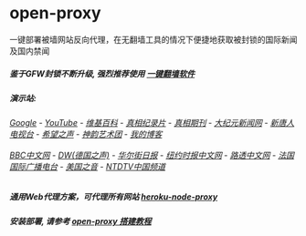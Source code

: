 # open-proxy
一键部署被墙网站反向代理，在无翻墙工具的情况下便捷地获取被封锁的国际新闻及国内禁闻

##### 鉴于GFW封锁不断升级, 强烈推荐使用 [一键翻墙软件](https://git.io/vxSh5)

#####  演示站:
######  [Google](https://gentle-wave-96746.herokuapp.com/proxy/https://www.google.com/search?q=425事件) - [YouTube](https://git.io/vxNPj) - [维基百科](https://gentle-wave-96746.herokuapp.com/proxy/https://zh.wikipedia.org/wiki/喬高-麥塔斯調查報告) - [真相纪录片](https://git.io/vpYh5) - [真相期刊](https://gentle-wave-96746.herokuapp.com/proxy/http://140.82.50.145:8300/display.aspx?category_id=3&zhuanti_id=2) - [大纪元新闻网](https://gentle-wave-96746.herokuapp.com/proxy/http://www.epochtimes.com/) - [新唐人电视台](https://gentle-wave-96746.herokuapp.com/proxy/http://www.ntdtv.com/) - [希望之声](https://gentle-wave-96746.herokuapp.com/proxy/http://soundofhope.org/) - [神韵艺术团](https://gentle-wave-96746.herokuapp.com/proxy/http://www.ntdtv.com/xtr/gb/prog673.html) - [我的博客](https://git.io/vxShb)<br/> <br/> [BBC中文网](https://gentle-wave-96746.herokuapp.com/proxy/http://www.bbc.com/zhongwen/simp) - [DW(德国之声)](https://gentle-wave-96746.herokuapp.com/proxy/http://www.dw.com/zh/在线报导/s-9058?&zhongwen=simp) - [华尔街日报](https://gentle-wave-96746.herokuapp.com/proxy/https://cn.wsj.com/zh-hans) - [纽约时报中文网](https://gentle-wave-96746.herokuapp.com/proxy/https://cn.nytimes.com/) - [路透中文网](https://gentle-wave-96746.herokuapp.com/proxy/https://cn.reuters.com/) - [法国国际广播电台](https://gentle-wave-96746.herokuapp.com/proxy/http://cn.rfi.fr/) - [美国之音](https://gentle-wave-96746.herokuapp.com/proxy/https://www.voachinese.com/) - [NTDTV中国频道](https://git.io/vxShq)

##### 通用Web代理方案，可代理所有网站 [heroku-node-proxy](https://github.com/gfw-breaker/heroku-node-proxy#--end--) 

##### 安装部署, 请参考 [open-proxy 搭建教程](https://github.com/gfw-breaker/open-proxy/wiki#open-proxy-%E6%90%AD%E5%BB%BA%E6%95%99%E7%A8%8B)

